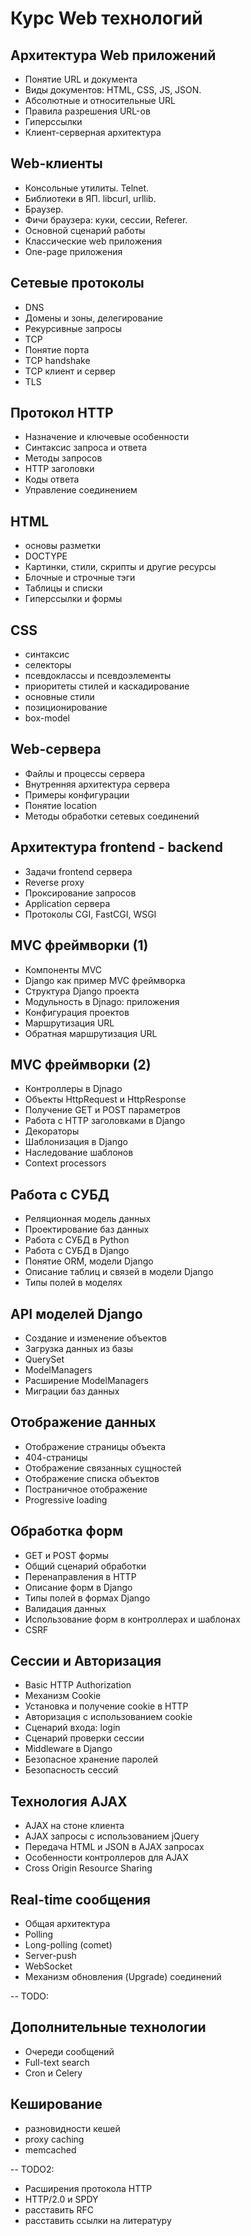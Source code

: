 # Курс Web технологий

## Архитектура Web приложений
* Понятие URL и документа
* Виды документов: HTML, CSS, JS, JSON.
* Абсолютные и относительные URL
* Правила разрешения URL-ов
* Гиперссылки
* Клиент-серверная архитектура

## Web-клиенты
* Консольные утилиты. Telnet.
* Библиотеки в ЯП. libcurl, urllib.
* Браузер.
* Фичи браузера: куки, сессии, Referer.
* Основной сценарий работы
* Классические web приложения
* One-page приложения

## Сетевые протоколы
* DNS
* Домены и зоны, делегирование
* Рекурсивные запросы
* TCP
* Понятие порта
* TCP handshake
* TCP клиент и сервер
* TLS

## Протокол HTTP
* Назначение и ключевые особенности
* Синтаксис запроса и ответа
* Методы запросов
* HTTP заголовки
* Коды ответа
* Управление соединением

## HTML
* основы разметки
* DOCTYPE
* Картинки, стили, скрипты и другие ресурсы
* Блочные и строчные тэги
* Таблицы и списки
* Гиперссылки и формы

## CSS
* синтаксис
* селекторы
* псевдоклассы и псевдоэлементы
* приоритеты стилей и каскадирование
* основные стили
* позиционирование
* box-model

## Web-сервера
* Файлы и процессы сервера
* Внутренняя архитектура сервера
* Примеры конфигурации
* Понятие location
* Методы обработки сетевых соединений

## Архитектура frontend - backend
* Задачи frontend сервера 
* Reverse proxy
* Проксирование запросов
* Application сервера
* Протоколы CGI, FastCGI, WSGI

## MVC фреймворки (1)
* Компоненты MVC
* Django как пример MVC фреймворка
* Структура Django проекта
* Модульность в Djnago: приложения
* Конфигурация проектов
* Маршрутизация URL
* Обратная маршрутизация URL

## MVC фреймворки (2)
* Контроллеры в Djnago
* Объекты HttpRequest и HttpResponse
* Получение GET и POST параметров
* Работа с HTTP заголовками в Django
* Декораторы
* Шаблонизация в Django
* Наследование шаблонов
* Context processors

## Работа с СУБД
* Реляционная модель данных
* Проектирование баз данных
* Работа с СУБД в Python
* Работа с СУБД в Django
* Понятие ORM, модели Django 
* Описание таблиц и связей в модели Django
* Типы полей в моделях 

## API моделей Django
* Создание и изменение объектов
* Загрузка данных из базы
* QuerySet 
* ModelManagers
* Расширение ModelManagers
* Миграции баз данных

## Отображение данных  
* Отображение страницы объекта
* 404-страницы
* Отображение связанных сущностей
* Отображение списка объектов
* Постраничное отображение
* Progressive loading

## Обработка форм
* GET и POST формы
* Общий сценарий обработки
* Перенаправления в HTTP
* Описание форм в Django
* Типы полей в формах Django
* Валидация данных
* Использование форм в контроллерах и шаблонах
* CSRF

## Сессии и Авторизация
* Basic HTTP Authorization
* Механизм Cookie 
* Установка и получение cookie в HTTP
* Авторизация с использованием cookie
* Сценарий входа: login
* Сценарий проверки сессии
* Middleware в Django
* Безопасное хранение паролей
* Безопасность сессий

## Технология AJAX
* AJAX на стоне клиента
* AJAX запросы с использованием jQuery
* Передача HTML и JSON в AJAX запросах
* Особенности контроллеров для AJAX
* Cross Origin Resource Sharing

## Real-time сообщения
* Общая архитектура
* Polling
* Long-polling (comet)
* Server-push
* WebSocket
* Механизм обновления (Upgrade) соединений

-- TODO:

## Дополнительные технологии
* Очереди сообщений
* Full-text search
* Cron и Celery

## Кеширование
* разновидности кешей
* proxy caching
* memcached

-- TODO2:

* Расширения протокола HTTP
* HTTP/2.0 и SPDY
* расставить RFC
* расставить ссылки на литературу
